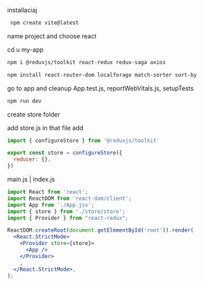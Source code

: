installaciaj
```bash
 npm create vite@latest 
```

name project and choose react

cd u my-app
```bash
npm i @reduxjs/toolkit react-redux redux-saga axios 
```

```bash
npm install react-router-dom localforage match-sorter sort-by
```

go to app and cleanup App.test.js, reportWebVitals.js, setupTests

```bash
npm run dev
```

create store folder

add store.js
in that file add 

```jsx
import { configureStore } from '@reduxjs/toolkit'

export const store = configureStore({
  reducer: {},
})
```

main.js | index.js

```jsx
import React from 'react';
import ReactDOM from 'react-dom/client';
import App from './App.jsx';
import { store } from './store/store';
import { Provider } from "react-redux";

ReactDOM.createRoot(document.getElementById('root')).render(
  <React.StrictMode>
    <Provider store={store}>
      <App />
    </Provider>
    ,
  </React.StrictMode>,
);


```

